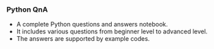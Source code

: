 ### Python QnA

- A complete Python questions and answers notebook.
- It includes various questions from beginner level to advanced level.
- The answers are supported by example codes.